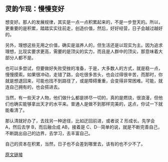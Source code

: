 ## 灵韵乍现：慢慢变好

想变好。那人的发展规律，其实是一点一点积累起来的，不是一步登天的。所以，更重要的是积累，踏踏实实往前走，创造价值，然后，好好经营，日子会越过越好的。

另外，理想这些无用之价值，确实是滋养人的，但生活还是以现实为主。因为追求理想，比现实要求更高，需要的是顶尖的实力，而且是人群中的顶尖，那意味着大部分人都不是。

也可以多尝试，但要做好失败受挫的准备，于是，大多数人的方式，就是稳一点，慢慢摸索。如果很冲动，走错了路，会吃很多苦头，也会过得很辛苦，而那时，你就是想退回来，可能也找不到路径了，或是障碍重重，会变得非常困难。可能，就连自己拥有的，也会搭进去。

当然，有一些天才人物，他们做什么都是拼尽一切的，真的是燃烧，很浪漫，但他们也确实能够拿出天才的水平来。普通人是做不到那样完美的，这点，你试一下就能看清了。

那认清就好办了，去找另一种途径，比如迂回前进，或者说 Z 形成长。先学会 A，然后去学 B，而后融合成 AB，接着是 C、D···简单的说，就是不断完善自己，不断跳出自己的边界，去学习，去丰富自己。

自己的资本在积累，当然，日子也不会差到哪里去，该有的也不少不了。

[原文链接](https://www.yuque.com/lianmt/rixu/xwca7o)